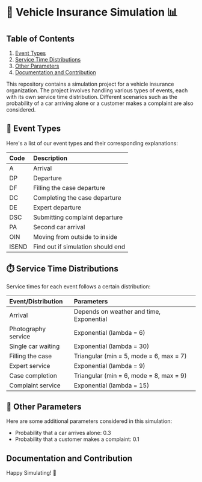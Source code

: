 # 🚗 Vehicle Insurance Simulation 📊

## Table of Contents
1. [Event Types](#event-types)
2. [Service Time Distributions](#distributions)
3. [Other Parameters](#parameters)
4. [Documentation and Contribution](#more)

This repository contains a simulation project for a vehicle insurance organization. The project involves handling various types of events, each with its own service time distribution. Different scenarios such as the probability of a car arriving alone or a customer makes a complaint are also considered.

## <a name="event-types"></a>🎯 Event Types

Here's a list of our event types and their corresponding explanations:

| Code     | Description                       |
|:---------|:----------------------------------|
| A        | Arrival                           |
| DP       | Departure                         |
| DF       | Filling the case departure        |
| DC       | Completing the case departure     |
| DE       | Expert departure                  |
| DSC      | Submitting complaint departure    |
| PA       | Second car arrival                |
| OIN      | Moving from outside to inside     |
| ISEND    | Find out if simulation should end |

## <a name="distributions"></a>⏱️ Service Time Distributions

Service times for each event follows a certain distribution:

| Event/Distribution   | Parameters            |
|:---------------------|:----------------------|
| Arrival              | Depends on weather and time, Exponential |
| Photography service  | Exponential (lambda = 6) |
| Single car waiting   | Exponential (lambda = 30) |
| Filling the case     | Triangular (min = 5, mode = 6, max = 7) |
| Expert service       | Exponential (lambda = 9) |
| Case completion      | Triangular (min = 6, mode = 8, max = 9) |
| Complaint service    | Exponential (lambda = 15) |

## <a name="parameters"></a>🎲 Other Parameters

Here are some additional parameters considered in this simulation:

* Probability that a car arrives alone: 0.3
* Probability that a customer makes a complaint: 0.1

## <a name="more"></a>Documentation and Contribution


Happy Simulating! 🚀